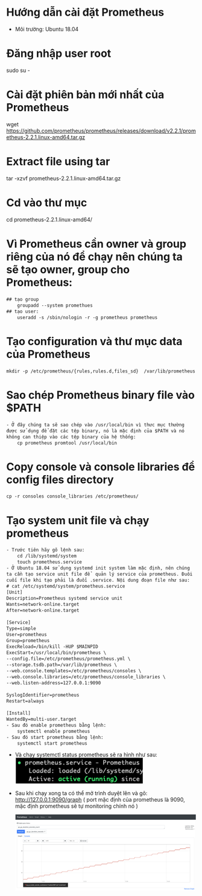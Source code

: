 # Hướng dẫn cài đặt Prometheus

- Môi trường: Ubuntu 18.04
        
# Đăng nhập user root
sudo su -
# Cài đặt phiên bản mới nhất của Prometheus
wget https://github.com/prometheus/prometheus/releases/download/v2.2.1/prometheus-2.2.1.linux-amd64.tar.gz
# Extract file using tar
tar -xzvf prometheus-2.2.1.linux-amd64.tar.gz
# Cd vào thư mục
cd prometheus-2.2.1.linux-amd64/
# Vì Prometheus cần owner và group riêng của nó để chạy nên chúng ta sẽ tạo owner, group cho Prometheus:
    ## tạo group
        groupadd --system promethues
    ## tạo user:
        useradd -s /sbin/nologin -r -g prometheus prometheus            
# Tạo configuration và thư mục data của Prometheus
    mkdir -p /etc/prometheus/{rules,rules.d,files_sd}  /var/lib/prometheus
# Sao chép Prometheus binary file vào $PATH
    - Ở đây chúng ta sẽ sao chép vào /usr/local/bin vì thưc mục thường được sử dụng để đặt các tệp binary, nó là mặc định của $PATH và nó không can thiệp vào các tệp binary của hệ thống:
        cp prometheus promtool /usr/local/bin  
# Copy console và console libraries để config files directory
    cp -r consoles console_libraries /etc/prometheus/
# Tạo system unit file và chạy prometheus
    - Trước tiên hãy gõ lệnh sau:
        cd /lib/systemd/system
        touch prometheus.service 
    - Ở Ubuntu 18.04 sử dụng systemd init system làm mặc định, nên chúng ta cần tạo service unit file để  quản lý service của prometheus. Đuôi cuối file khi tạo phải là đuổi .service. Nội dung đoạn file như sau:
    # cat /etc/systemd/system/prometheus.service
    [Unit]
    Description=Prometheus systemd service unit
    Wants=network-online.target
    After=network-online.target

    [Service]
    Type=simple
    User=prometheus
    Group=prometheus
    ExecReload=/bin/kill -HUP $MAINPID
    ExecStart=/usr/local/bin/prometheus \
    --config.file=/etc/prometheus/prometheus.yml \
    --storage.tsdb.path=/var/lib/prometheus \
    --web.console.templates=/etc/prometheus/consoles \
    --web.console.libraries=/etc/prometheus/console_libraries \
    --web.listen-address=127.0.0.1:9090

    SyslogIdentifier=prometheus
    Restart=always

    [Install]
    WantedBy=multi-user.target 
    - Sau đó enable prometheus bằng lệnh: 
        systemctl enable prometheus
    - Sau đó start prometheus bằng lệnh: 
        systemctl start prometheus
- Và chạy systemctl status prometheus sẽ ra hình như sau:
    ![ảnh minh họa](../img/Screenshot%20from%202020-11-05%2016-12-49.png)

- Sau khi chạy xong ta có thể mở trình duyệt lên và gõ: 
    http://127.0.0.1:9090/graph
    ( port mặc định của prometheus là 9090, mặc định prometheus sẽ tự monitoring chính nó )

    ![ảnh minh họa](../img/graph.png)